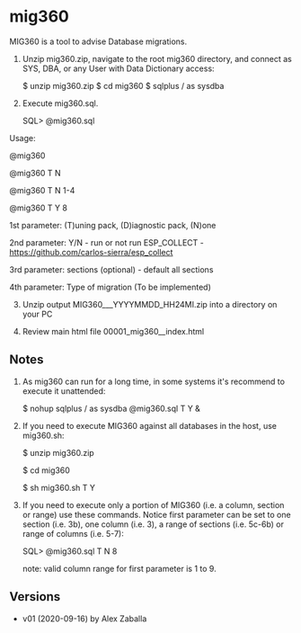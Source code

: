 # mig360

MIG360 is a tool to advise Database migrations.

1. Unzip mig360.zip, navigate to the root mig360 directory, and connect as SYS, 
   DBA, or any User with Data Dictionary access:

   $ unzip mig360.zip
   $ cd mig360
   $ sqlplus / as sysdba

2. Execute mig360.sql.

   SQL> @mig360.sql


Usage: 

@mig360

@mig360 T N

@mig360 T N 1-4

@mig360 T Y 8


1st parameter: (T)uning pack, (D)iagnostic pack, (N)one

2nd parameter: Y/N - run or not run ESP_COLLECT - https://github.com/carlos-sierra/esp_collect

3rd parameter: sections (optional) - default all sections

4th parameter: Type of migration (To be implemented)



3. Unzip output MIG360_<dbname>_<host>_YYYYMMDD_HH24MI.zip into a directory on your PC

4. Review main html file 00001_mig360_<dbname>_index.html



## Notes ##

1. As mig360 can run for a long time, in some systems it's recommend to execute it unattended:

   $ nohup sqlplus / as sysdba @mig360.sql T Y &

2. If you need to execute MIG360 against all databases in the host, use mig360.sh:

   $ unzip mig360.zip
   
   $ cd mig360
   
   $ sh mig360.sh T Y
   
   
3. If you need to execute only a portion of MIG360 (i.e. a column, section or range) use 
   these commands. Notice first parameter can be set to one section (i.e. 3b),
   one column (i.e. 3), a range of sections (i.e. 5c-6b) or range of columns (i.e. 5-7):

   SQL> @mig360.sql T N 8
   
   note: valid column range for first parameter is 1 to 9. 


## Versions ##
* v01 (2020-09-16) by Alex Zaballa

